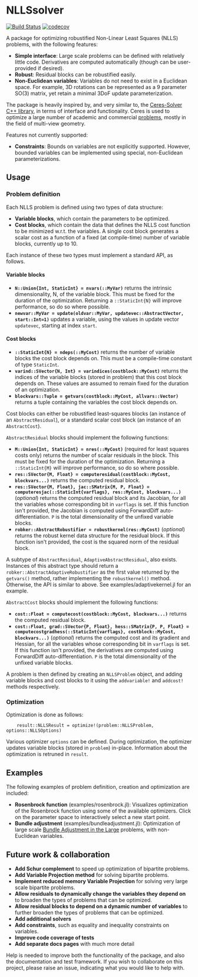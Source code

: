 # NLLSsolver

[![Build Status](https://github.com/ojwoodford/NLLSsolver.jl/actions/workflows/CI.yml/badge.svg?branch=main)](https://github.com/ojwoodford/NLLSsolver.jl/actions/workflows/CI.yml?query=branch%3Amain)
[![codecov](https://codecov.io/gh/ojwoodford/NLLSsolver.jl/branch/main/graph/badge.svg?token=1556CDMEGH)](https://codecov.io/gh/ojwoodford/NLLSsolver.jl)

A package for optimizing robustified Non-Linear Least Squares (NLLS) problems, with the following features:
- **Simple interface**: Large scale problems can be defined with relatively little code. Derivatives are computed automatically (though can be user-provided if desired).
- **Robust**: Residual blocks can be robustified easily.
- **Non-Euclidean variables**: Variables do not need to exist in a Euclidean space. For example, 3D rotations can be represented as a 9 parameter SO(3) matrix, yet retain a minimal 3DoF update parameterization.

The package is heavily inspired by, and very similar to, the [Ceres-Solver C++ library](http://ceres-solver.org/), in terms of interface and functionality. Ceres is used to optimize a large number of academic and commercial [problems](http://ceres-solver.org/users.html), mostly in the field of multi-view geometry.

Features not currently supported:
- **Constraints**: Bounds on variables are not explicitly supported. However, bounded variables can be implemented using special, non-Euclidean parameterizations.

## Usage

### Problem definition
Each NLLS problem is defined using two types of data structure:
- **Variable blocks**, which contain the parameters to be optimized.
- **Cost blocks**, which contain the data that defines the NLLS cost function to be minimized w.r.t. the variables. A single cost block generates a scalar cost as a function of a fixed (at compile-time) number of variable blocks, currently up to 10.

Each instance of these two types must implement a standard API, as follows.

#### Variable blocks
- **`N::Union{Int, StaticInt} = nvars(::MyVar)`** returns the intrinsic dimensionality, N, of the variable block. This must be fixed for the duration of the optimization. Returning a `::StaticInt{N}` will improve performance, so do so where possible.
- **`newvar::MyVar = update(oldvar::MyVar, updatevec::AbstractVector, start::Int=1)`** updates a variable, using the values in update vector `updatevec`, starting at index `start`. 

#### Cost blocks
- **`::StaticInt{N} = ndeps(::MyCost)`** returns the number of variable blocks the cost block depends on. This must be a compile-time constant of type `StaticInt`.
- **`varind::SVector{N, Int} = varindices(costblock::MyCost)`** returns the indices of the variable blocks (stored in problem) that this cost block depends on. These values are assumed to remain fixed for the duration of an optimization.
- **`blockvars::Tuple = getvars(costblock::MyCost, allvars::Vector)`** returns a tuple containing the variables the cost block depends on.

Cost blocks can either be robustified least-squares blocks (an instance of an `AbstractResidual`), or a standard scalar cost block (an instance of an `AbstractCost`).

`AbstractResidual` blocks should implement the following functions:
- **`M::Union{Int, StaticInt} = nres(::MyCost)`** (required for least squares costs only) returns the number of scalar residuals in the block. This must be fixed for the duration of the optimization. Returning a `::StaticInt{M}` will improve performance, so do so where possible.
- **`res::SVector{M, Float} = computeresidual(costblock::MyCost, blockvars...)`** returns the computed residual block.
- **`res::SVector{M, Float}, jac::SMatrix{M, P, Float} = computeresjac(::StaticInt{varflags}, res::MyCost, blockvars...)`** (*optional*) returns the computed residual block and its Jacobian, for all the variables whose corresponding bit in `varflags` is set. If this function isn't provided, the Jacobian is computed using ForwardDiff auto-differentiation. `P` is the total dimensionality of the unfixed variable blocks.
- **`robker::AbstractRobustifier = robustkernel(res::MyCost)`** (*optional*) returns the robust kernel data structure for the residual block. If this function isn't provided, the cost is the squared norm of the residual block.

A subtype of `AbstractResidual`, `AdaptiveAbstractResidual`, also exists. Instances of this abstract type should return a `robker::AbstractAdaptiveRobustifier` as the first value returned by the `getvars()` method, rather implementing the `robustkernel()` method. Otherwise, the API is similar to above. See examples/adaptivekernel.jl for an example.

`AbstractCost` blocks should implement the following functions:
- **`cost::Float = computecost(costblock::MyCost, blockvars...)`** returns the computed residual block.
- **`cost::Float, grad::SVector{P, Float}, hess::SMatrix{P, P, Float} = computecostgradhess(::StaticInt{varflags}, costblock::MyCost, blockvars...)`** (*optional*) returns the computed cost and its gradient and Hessian, for all the variables whose corresponding bit in `varflags` is set. If this function isn't provided, the derivatives are computed using ForwardDiff auto-differentiation. `P` is the total dimensionality of the unfixed variable blocks.

A problem is then defined by creating an `NLLSProblem` object, and adding variable blocks and cost blocks to it using the `addvariable!` and `addcost!` methods respectively.

### Optimization
Optimization is done as follows:
```
    result::NLLSResult = optimize!(problem::NLLSProblem, options::NLLSOptions)
```
Various optimizer `options` can be defined. During optimization, the optimizer updates variable blocks (stored in `problem`) in-place. Information about the optimization is retruned in `result`.

## Examples
The following examples of problem definition, creation and optimization are included:
- **Rosenbrock function** (examples/rosenbrock.jl): Visualizes optimization of the Rosenbrock function using some of the  available optimizers. Click on the parameter space to interactively select a new start point.
- **Bundle adjustment** (examples/bundleadjustment.jl): Optimization of large scale [Bundle Adjustment in the Large](https://grail.cs.washington.edu/projects/bal/) problems, with non-Euclidean variables.

## Future work & collaboration
- **Add Schur complement** to speed up optimization of bipartite problems.
- **Add Variable Projection method** for solving bipartite problems.
- **Implement reduced memory Variable Projection** for solving very large scale bipartite problems.
- **Allow residuals to dynamically change the variables they depend on** to broaden the types of problems that can be optimized.
- **Allow residual blocks to depend on a dynamic number of variables** to further broaden the types of problems that can be optimized.
- **Add additional solvers**
- **Add constraints**, such as equality and inequality constraints on variables.
- **Improve code coverage of tests**
- **Add separate docs pages** with much more detail

Help is needed to improve both the functionality of the package, and also the documentation and test framework. If you wish to collaborate on this project, please raise an issue, indicating what you would like to help with.
